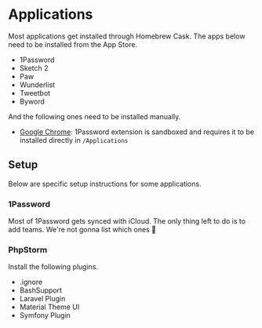 # Applications

Most applications get installed through Homebrew Cask. The apps below need to be installed from the App Store.

- 1Password
- Sketch 2
- Paw
- Wunderlist
- Tweetbot
- Byword

And the following ones need to be installed manually.

- [Google Chrome](http://www.google.com/chrome): 1Password extension is sandboxed and requires it to be installed directly in `/Applications`

## Setup

Below are specific setup instructions for some applications.

### 1Password

Most of 1Password gets synced with iCloud. The only thing left to do is to add teams. We're not gonna list which ones :speak_no_evil:

### PhpStorm

Install the following plugins.

- .ignore
- BashSupport
- Laravel Plugin
- Material Theme UI
- Symfony Plugin
